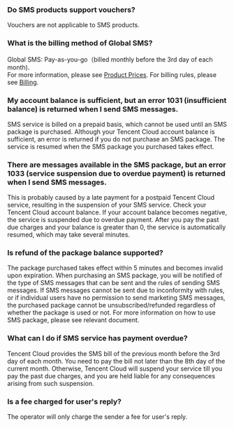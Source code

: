 ### Do SMS products support vouchers?
Vouchers are not applicable to SMS products.

### What is the billing method of Global SMS?

Global SMS: Pay-as-you-go（billed monthly before the 3rd day of each month).     
For more information, please see [Product Prices](https://intl.cloud.tencent.com/document/product/382/8414). For billing rules, please see [Billing](https://intl.cloud.tencent.com/document/product/382/18052).

### My account balance is sufficient, but an error 1031 (insufficient balance) is returned when I send SMS messages.

SMS service is billed on a prepaid basis, which cannot be used until an SMS package is purchased. Although your Tencent Cloud account balance is sufficient, an error is returned if you do not purchase an SMS package. The service is resumed when the SMS package you purchased takes effect.

### There are messages available in the SMS package, but an error 1033 (service suspension due to overdue payment) is returned when I send SMS messages.

This is probably caused by a late payment for a postpaid Tencent Cloud service, resulting in the suspension of your SMS service. Check your Tencent Cloud account balance. If your account balance becomes negative, the service is suspended due to overdue payment. After you pay the past due charges and your balance is greater than 0, the service is automatically resumed, which may take several minutes.

### Is refund of the package balance supported?

The package purchased takes effect within 5 minutes and becomes invalid upon expiration. When purchasing an SMS package, you will be notified of the type of SMS messages that can be sent and the rules of sending SMS messages. If SMS messages cannot be sent due to inconformity with rules, or if individual users have no permission to send marketing SMS messages, the purchased package cannot be unsubscribed/refunded regardless of whether the package is used or not. For more information on how to use SMS package, please see relevant document.

### What can I do if SMS service has payment overdue?
Tencent Cloud provides the SMS bill of the previous month before the 3rd day of each month. You need to pay the bill not later than the 8th day of the current month. Otherwise, Tencent Cloud will suspend your service till you pay the past due charges, and you are held liable for any consequences arising from such suspension.

### Is a fee charged for user's reply?
The operator will only charge the sender a fee for user's reply.

